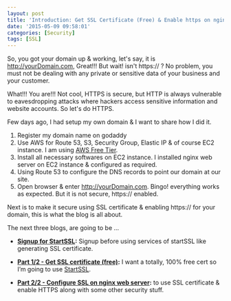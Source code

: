 ```yaml
---
layout: post
title: 'Introduction: Get SSL Certificate (Free) & Enable https on nginx'
date: '2015-05-09 09:58:01'
categories: [Security]
tags: [SSL]
---
```


So, you got your domain up & working, let's say, it is http://yourDomain.com, Great!!!
But wait! isn't https:// ? No problem, you must not be dealing with any private or sensitive data of your business and your customer.

What!!! You are!!! 
Not cool, HTTPS is secure, but HTTP is always vulnerable to eavesdropping attacks where hackers access sensitive information and website accounts. So let's do HTTPS.

Few days ago, I had setup my own domain & I want to share how I did it.

1. Register my domain name on godaddy
2. Use AWS for Route 53, S3, Security Group, Elastic IP & of course EC2 instance. I am using [AWS Free Tier](http://aws.amazon.com/free/).
3. Install all necessary softwares on EC2 instance. I installed nginx web server on EC2 instance & configured as required.
4. Using Route 53 to configure the DNS records to point our domain at our site.
5. Open browser & enter http://yourDomain.com. Bingo! everything works as expected. But it is not secure, https:// enabled.

Next is to make it secure using SSL certificate & enabling https:// for your domain, this is what the blog is all about.

The next three blogs, are going to be ...

* **[Signup for StartSSL](https://ashishapy.com/2015/signup-for-startssl/):** Signup before using services of startSSL like generating SSL certificate.

* **[Part 1/2 - Get SSL certificate (free)](https://ashishapy.com/2015/part-12-get-ssl-certificate-free/):** I want a totally, 100% free cert so I’m going to use [StartSSL](https://www.startssl.com).
* **[Part 2/2 - Configure SSL on nginx web server](https://ashishapy.com/2015/part-22-configure-nginx-web-server/):** to use SSL certificate & enable HTTPS along with some other security stuff.